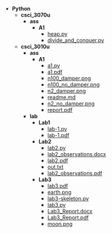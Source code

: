 ﻿- __Python__
  - __csci_3070u__
    - __ass__
      - __A1__
        - [heap.py](D:\Python/csci_3070u/ass/A1/heap.py)
        - [divide_and_conquer.py](D:\Python/csci_3070u/ass/A1/divide_and_conquer.py)
  - __csci_3010u__
    - __ass__
      - __A1__
        - [a1.py](D:\Python/csci_3010u/ass/A1/a1.py)
        - [a1.pdf](D:\Python/csci_3010u/ass/A1/a1.pdf)
        - [n100_damper.png](D:\Python/csci_3010u/ass/A1/n100_damper.png)
        - [n100_no_damper.png](D:\Python/csci_3010u/ass/A1/n100_no_damper.png)
        - [n2_damper.png](D:\Python/csci_3010u/ass/A1/n2_damper.png)
        - [readme.md](D:\Python/csci_3010u/ass/A1/readme.md)
        - [n2_no_damper.png](D:\Python/csci_3010u/ass/A1/n2_no_damper.png)
        - [report.pdf](D:\Python/csci_3010u/ass/A1/report.pdf)
    - __lab__
      - __Lab1__
        - [lab-1.py](D:\Python/csci_3010u/lab/Lab1/lab-1.py)
        - [lab-1.pdf](D:\Python/csci_3010u/lab/Lab1/lab-1.pdf)
      - __Lab2__
        - [lab2.py](D:\Python/csci_3010u/lab/Lab2/lab2.py)
        - [lab2_observations.docx](D:\Python/csci_3010u/lab/Lab2/lab2_observations.docx)
        - [lab2.pdf](D:\Python/csci_3010u/lab/Lab2/lab2.pdf)
        - [out.txt](D:\Python/csci_3010u/lab/Lab2/out.txt)
        - [lab2_observations.pdf](D:\Python/csci_3010u/lab/Lab2/lab2_observations.pdf)
      - __Lab3__
        - [lab3.pdf](D:\Python/csci_3010u/lab/Lab3/lab3.pdf)
        - [earth.png](D:\Python/csci_3010u/lab/Lab3/earth.png)
        - [lab3-skeleton.py](D:\Python/csci_3010u/lab/Lab3/lab3-skeleton.py)
        - [lab3.py](D:\Python/csci_3010u/lab/Lab3/lab3.py)
        - [Lab3_Report.docx](D:\Python/csci_3010u/lab/Lab3/Lab3_Report.docx)
        - [Lab3_Report.pdf](D:\Python/csci_3010u/lab/Lab3/Lab3_Report.pdf)
        - [moon.png](D:\Python/csci_3010u/lab/Lab3/moon.png)
